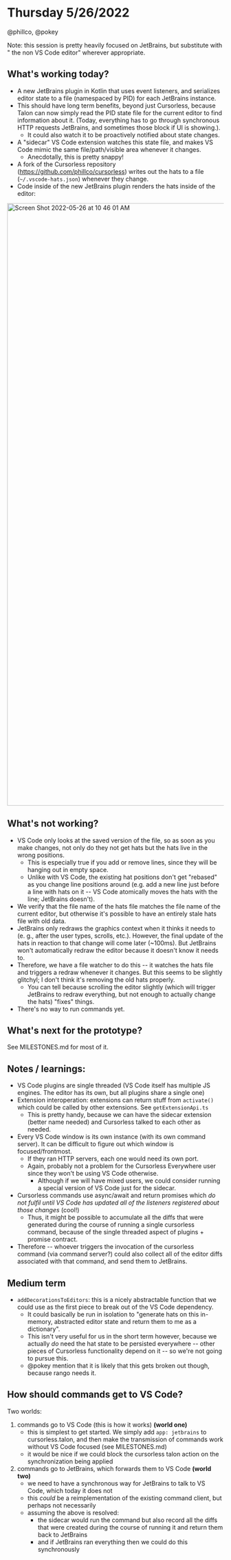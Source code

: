 # Thursday 5/26/2022

@phillco, @pokey

Note: this session is pretty heavily focused on JetBrains, but substitute with "
the non VS Code editor" wherever appropriate.

## What's working today?

- A new JetBrains plugin in Kotlin that uses event listeners, and serializes
  editor state to a file (namespaced by PID) for each JetBrains instance.
- This should have long term benefits, beyond just Cursorless, because Talon can
  now simply read the PID state file for the current editor to find information
  about it. (Today, everything has to go through synchronous HTTP requests
  JetBrains, and sometimes those block if UI is showing.).
    - It could also watch it to be proactively notified about state changes.
- A "sidecar" VS Code extension watches this state file, and makes VS Code mimic
  the same file/path/visible area whenever it changes.
    - Anecdotally, this is pretty snappy!
- A fork of the Cursorless repository (https://github.com/phillco/cursorless)
  writes out the hats to a file (`~/.vscode-hats.json`) whenever they change.
- Code inside of the new JetBrains plugin renders the hats inside of the editor:

<img width="1397" alt="Screen Shot 2022-05-26 at 10 46 01 AM" src="https://user-images.githubusercontent.com/536668/170545671-978c35ab-d1a0-49fc-954a-89673b49008f.png">

## What's not working?

- VS Code only looks at the saved version of the file, so as soon as you make
  changes, not only do they not get hats but the hats live in the wrong
  positions.
    - This is especially true if you add or remove lines, since they will be
      hanging out in empty space.
    - Unlike with VS Code, the existing hat positions don't get "rebased" as you
      change line positions around (e.g. add a new line just before a line with
      hats on it -- VS Code atomically moves the hats with the line; JetBrains
      doesn't).
- We verify that the file name of the hats file matches the file name of the
  current editor, but otherwise it's possible to have an entirely stale hats
  file with old data.
- JetBrains only redraws the graphics context when it thinks it needs to (e. g.,
  after the user types, scrolls, etc.). However, the final update of the hats in
  reaction to that change will come later (~100ms). But JetBrains won't
  automatically redraw the editor because it doesn't know it needs to.
- Therefore, we have a file watcher to do this -- it watches the hats file and
  triggers a redraw whenever it changes. But this seems to be slightly glitchyl;
  I don't think it's removing the old hats properly.
    - You can tell because scrolling the editor slightly (which will trigger
      JetBrains to redraw everything, but not enough to actually change the
      hats) "fixes" things.
- There's no way to run commands yet.

## What's next for the prototype?

See MILESTONES.md for most of it.

## Notes / learnings:

- VS Code plugins are single threaded (VS Code itself has multiple JS engines.
  The editor has its own, but all plugins share a single one)
- Extension interoperation: extensions can return stuff from `activate()` which
  could be called by other extensions. See `getExtensionApi.ts`
    - This is pretty handy, because we can have the sidecar extension (better
      name needed) and Cursorless talked to each other as needed.
- Every VS Code window is its own instance (with its own command server). It can
  be difficult to figure out which window is focused/frontmost.
    - If they ran HTTP servers, each one would need its own port.
    - Again, probably not a problem for the Cursorless Everywhere user since
      they won't be using VS Code otherwise.
        - Although if we will have mixed users, we could consider running a
          special version of VS Code just for the sidecar.
- Cursorless commands use async/await and return promises which _do not fulfil
  until VS Code has updated all of the listeners registered about those
  changes_ (cool!)
    - Thus, it might be possible to accumulate all the diffs that were generated
      during the course of running a single cursorless command, because of the
      single threaded aspect of plugins + promise contract.
- Therefore -- whoever triggers the invocation of the cursorless command
  (via command server?) could also collect all of the editor diffs associated
  with that command, and send them to JetBrains.

## Medium term

- `addDecorationsToEditors`: this is a nicely abstractable function that we
  could use as the first piece to break out of the VS Code dependency.
    - It could basically be run in isolation to "generate hats on this
      in-memory, abstracted editor state and return them to me as a dictionary".
    - This isn't very useful for us in the short term however, because we
      actually _do_
      need the hat state to be persisted everywhere -- other pieces of
      Cursorless functionality depend on it -- so we're not going to pursue
      this.
    - @pokey mention that it is likely that this gets broken out though, because
      rango needs it.

## How should commands get to VS Code?

Two worlds:

1. commands go to VS Code (this is how it works) **(world one)**
    - this is simplest to get started. We simply add `app: jetbrains` to
      cursorless.talon, and then make the transmission of commands work without
      VS Code focused (see MILESTONES.md)
    - it would be nice if we could block the cursorless talon action on the
      synchronization being applied
2. commands go to JetBrains, which forwards them to VS Code **(world two)**
    - we need to have a synchronous way for JetBrains to talk to VS Code, which
      today it does not
    - this _could_ be a reimplementation of the existing command client, but
      perhaps not necessarily
    - assuming the above is resolved:
        - the sidecar would run the command but also record all the diffs that
          were created during the course of running it and return them back to
          JetBrains
        - and if JetBrains ran everything then we could do this synchronously

